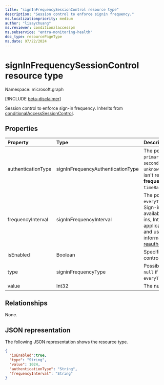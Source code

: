 ```yaml
---
title: "signInFrequencySessionControl resource type"
description: "Session control to enforce signin frequency."
ms.localizationpriority: medium
author: "lisaychuang"
ms.reviewer: conditionalaccesspm
ms.subservice: "entra-monitoring-health"
doc_type: resourcePageType
ms.date: 07/22/2024
---
```


# signInFrequencySessionControl resource type

Namespace: microsoft.graph

[!INCLUDE [beta-disclaimer](../../includes/beta-disclaimer.md)]

Session control to enforce sign-in frequency. Inherits from [conditionalAccessSessionControl](conditionalaccesssessioncontrol.md).

## Properties

| Property     | Type        | Description |
|:-------------|:------------|:------------|
|authenticationType |signInFrequencyAuthenticationType  | The possible values are `primaryAndSecondaryAuthentication`, `secondaryAuthentication`, `unknownFutureValue`. This property isn't required when using **frequencyInterval** with the value of `timeBased`. |
|frequencyInterval  |signInFrequencyInterval  | The possible values are `timeBased`, `everyTime`, `unknownFutureValue`. Sign-in frequency of `everyTime` is available for risky users, risky sign-ins, Intune device enrollment, any application, authentication context, and user actions. For more information, see [Require reauthentication every time](https://aka.ms/RequireReauthentication). |
|isEnabled     |Boolean      | Specifies whether the session control is enabled. |
|type          |signinFrequencyType       | Possible values are: `days`, `hours`, or `null` if **frequencyInterval** is `everyTime` .|
|value         |Int32        | The number of `days` or `hours`.|


## Relationships

None.

## JSON representation

The following JSON representation shows the resource type.

<!-- {
  "blockType": "resource",
  "optionalProperties": [

  ],
  "@odata.type": "microsoft.graph.signInFrequencySessionControl",
  "baseType": "microsoft.graph.conditionalAccessSessionControl"
}-->

```json
{
  "isEnabled":true,
  "type": "String",
  "value": 1024,
  "authenticationType": "String",
  "frequencyInterval": "String"
}
```

<!-- uuid: 16cd6b66-4b1a-43a1-adaf-3a886856ed98
2019-02-04 14:57:30 UTC -->
<!-- {
  "type": "#page.annotation",
  "description": "signInFrequencySessionControl resource",
  "keywords": "",
  "section": "documentation",
  "tocPath": ""
}-->


